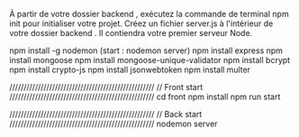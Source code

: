 À partir de votre dossier backend , exécutez la commande de terminal npm init pour initialiser votre projet.
Créez un fichier server.js à l'intérieur de votre dossier backend . Il contiendra votre premier serveur Node.

npm install -g nodemon (start : nodemon server)
npm install express
npm install mongoose
npm install mongoose-unique-validator
npm install bcrypt
npm install crypto-js
npm install jsonwebtoken
npm install multer

///////////////////////////////////////////////////
// Front start
///////////////////////////////////////////////////
cd front
npm install
npm run start

///////////////////////////////////////////////////
// Back start
///////////////////////////////////////////////////
nodemon server

